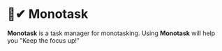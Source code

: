 # 🚝✔ Monotask

**Monotask** is a task manager for monotasking. Using **Monotask** will help you "Keep the focus up!"
